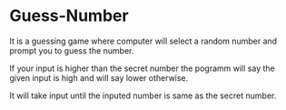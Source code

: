 # Guess-Number

It is a guessing game where computer will select a random number and prompt you to guess the number. 

If your input is higher than the secret number the pogramm will say the given input is high and will say lower otherwise. 

It will take input until the inputed number is same as the secret number.
